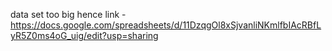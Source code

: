 data set too big hence link - 
https://docs.google.com/spreadsheets/d/11DzqgOl8xSjvanliNKmlfbIAcRBfLyR5Z0ms4oG_uig/edit?usp=sharing
